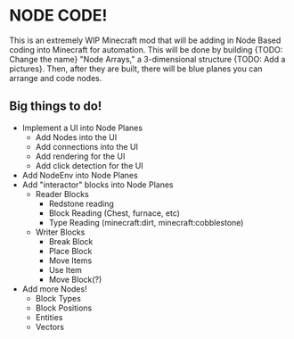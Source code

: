 # NODE CODE!
This is an extremely WIP Minecraft mod that will be adding in Node Based coding into Minecraft for automation.
This will be done by building {TODO: Change the name} "Node Arrays," a 3-dimensional structure {TODO: Add a pictures}. Then, after they are built, there will be blue planes you can arrange and code nodes. 

## Big things to do!
- Implement a UI into Node Planes
  - Add Nodes into the UI
  - Add connections into the UI
  - Add rendering for the UI
  - Add click detection for the UI
- Add NodeEnv into Node Planes
- Add "interactor" blocks into Node Planes
  - Reader Blocks
    - Redstone reading
    - Block Reading (Chest, furnace, etc)
    - Type Reading (minecraft:dirt, minecraft:cobblestone)
  - Writer Blocks
    - Break Block
    - Place Block
    - Move Items
    - Use Item
    - Move Block(?)
- Add more Nodes!
  - Block Types
  - Block Positions
  - Entities
  - Vectors